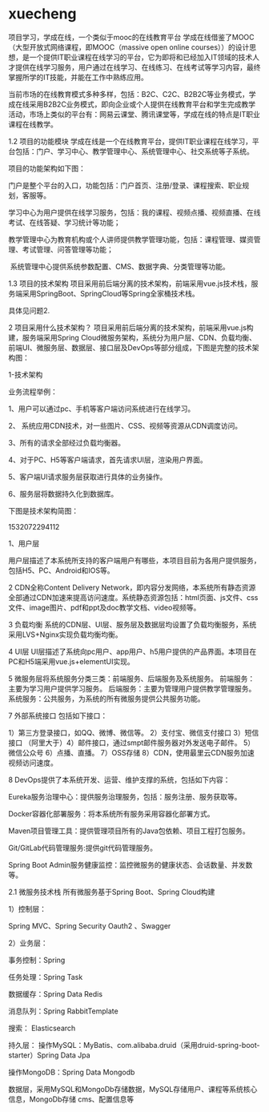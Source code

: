 # xuecheng
项目学习，学成在线，一个类似于mooc的在线教育平台
学成在线借鉴了MOOC（大型开放式网络课程，即MOOC（massive open online courses））的设计思想，是一个提供IT职业课程在线学习的平台，它为即将和已经加入IT领域的技术人才提供在线学习服务，用户通过在线学习、在线练习、在线考试等学习内容，最终掌握所学的IT技能，并能在工作中熟练应用。

​	当前市场的在线教育模式多种多样，包括：B2C、C2C、B2B2C等业务模式，学成在线采用B2B2C业务模式，即向企业或个人提供在线教育平台和学生完成教学活动，市场上类似的平台有：网易云课堂、腾讯课堂等，学成在线的特点是IT职业课程在线教学。

1.2 项目的功能模块 ​	学成在线是一个在线教育平台，提供IT职业课程在线学习，平台包括：门户、学习中心、教学管理中心、系统管理中心、社交系统等子系统。

项目的功能架构如下图：

​	门户是整个平台的入口，功能包括：门户首页、注册/登录、课程搜索、职业规划，客服等。

​	学习中心为用户提供在线学习服务，包括：我的课程、视频点播、视频直播、在线考试、在线答疑、学习统计等功能；

​	教学管理中心为教育机构或个人讲师提供教学管理功能，包括：课程管理、媒资管理、考试管理、问答管理等功能；

​	系统管理中心提供系统参数配置、CMS、数据字典、分类管理等功能。

1.3 项目的技术架构 ​	项目采用前后端分离的技术架构，前端采用vue.js技术栈，服务端采用SpringBoot、SpringCloud等Spring全家桶技术栈。

具体见问题2.

2 项目采用什么技术架构？ ​	项目采用前后端分离的技术架构，前端采用vue.js构建，服务端采用Spring Cloud微服务架构，系统分为用户层、CDN、负载均衡、前端UI、微服务层、数据层、接口层及DevOps等部分组成，下图是完整的技术架构图：

1-技术架构

业务流程举例：

1、用户可以通过pc、手机等客户端访问系统进行在线学习。

2、 系统应用CDN技术，对一些图片、CSS、视频等资源从CDN调度访问。

3、所有的请求全部经过负载均衡器。

4、对于PC、H5等客户端请求，首先请求UI层，渲染用户界面。

5、客户端UI请求服务层获取进行具体的业务操作。

6、服务层将数据持久化到数据库。

下图是技术架构简图：

1532072294112

1、用户层

用户层描述了本系统所支持的客户端用户有哪些，本项目目前为各用户提供服务，包括H5、PC、Android和IOS等。

2 CDN全称Content Delivery Network，即内容分发网络，本系统所有静态资源全部通过CDN加速来提高访问速度。系统静态资源包括：html页面、js文件、css文件、image图片、pdf和ppt及doc教学文档、video视频等。

3 负载均衡 系统的CDN层、UI层、服务层及数据层均设置了负载均衡服务，系统采用LVS+Nginx实现负载均衡均衡。

4 UI层 UI层描述了系统向pc用户、app用户、h5用户提供的产品界面。本项目在PC和H5端采用vue.js+elementUI实现。

5 微服务层将系统服务分类三类：前端服务、后端服务及系统服务。 前端服务：主要为学习用户提供学习服务。 后端服务：主要为管理用户提供教学管理服务。 系统服务：公共服务，为系统的所有微服务提供公共服务功能。

7 外部系统接口 包括如下接口：

1）第三方登录接口，如QQ、微博、微信等。 2）支付宝、微信支付接口 3）短信接口 （阿里大于）4）邮件接口，通过smpt邮件服务器对外发送电子邮件。 5）微信公众号 6）点播、直播。 7）OSS存储 8）CDN，使用最里云CDN服务加速视频访问速度。

8 DevOps提供了本系统开发、运营、维护支撑的系统，包括如下内容：

Eureka服务治理中心：提供服务治理服务，包括：服务注册、服务获取等。

Docker容器化部署服务：将本系统所有服务采用容器化部署方式。

Maven项目管理工具：提供管理项目所有的Java包依赖、项目工程打包服务。

Git/GitLab代码管理服务:提供git代码管理服务。

Spring Boot Admin服务健康监控：监控微服务的健康状态、会话数量、并发数等。

2.1 微服务技术栈 所有微服务基于Spring Boot、Spring Cloud构建

1）控制层：

Spring MVC、Spring Security Oauth2 、Swagger

2）业务层：

事务控制：Spring

任务处理：Spring Task

数据缓存：Spring Data Redis

消息队列：Spring RabbitTemplate

搜索： Elasticsearch

持久层：
操作MySQL：MyBatis、com.alibaba.druid（采用druid-spring-boot-starter）Spring Data Jpa

操作MongoDB：Spring Data Mongodb

数据层，采用MySQL和MongoDb存储数据，MySQL存储用户、课程等系统核心信息，MongoDb存储
cms、配置信息等
